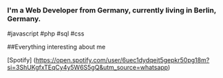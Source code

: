 ### I'm a Web Developer from Germany, currently living in Berlin, Germany.

#javascript #php #sql #css

##Everything interesting about me

[Spotify] (https://open.spotify.com/user/6uec1dydqeit5gepkr50pg18m?si=3ShUKgfxTEqCy4y5W6S5gQ&utm_source=whatsapp)
